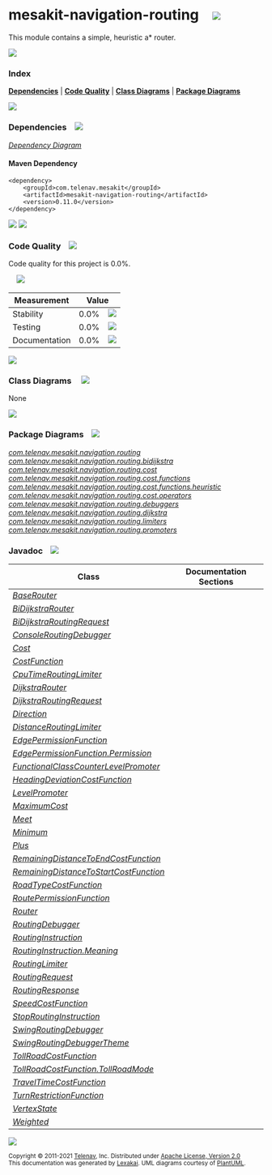 [//]: # (start-user-text)



[//]: # (end-user-text)

# mesakit-navigation-routing &nbsp;&nbsp; <img src="https://telenav.github.io/telenav-assets/images/icons/branch-32.png" srcset="https://telenav.github.io/telenav-assets/images/icons/branch-32-2x.png 2x"/>

This module contains a simple, heuristic a* router.

<img src="https://telenav.github.io/telenav-assets/images/separators/horizontal-line-512.png" srcset="https://telenav.github.io/telenav-assets/images/separators/horizontal-line-512-2x.png 2x"/>

### Index



[**Dependencies**](#dependencies) | [**Code Quality**](#code-quality) | [**Class Diagrams**](#class-diagrams) | [**Package Diagrams**](#package-diagrams)

<img src="https://telenav.github.io/telenav-assets/images/separators/horizontal-line-512.png" srcset="https://telenav.github.io/telenav-assets/images/separators/horizontal-line-512-2x.png 2x"/>

### Dependencies <a name="dependencies"></a> &nbsp;&nbsp; <img src="https://telenav.github.io/telenav-assets/images/icons/dependencies-32.png" srcset="https://telenav.github.io/telenav-assets/images/icons/dependencies-32-2x.png 2x"/>

[*Dependency Diagram*](https://www.mesakit.org/0.11.0/lexakai/mesakit/mesakit-navigation/routing/documentation/diagrams/dependencies.svg)

#### Maven Dependency

    <dependency>
        <groupId>com.telenav.mesakit</groupId>
        <artifactId>mesakit-navigation-routing</artifactId>
        <version>0.11.0</version>
    </dependency>

<img src="https://telenav.github.io/telenav-assets/images/separators/horizontal-line-128.png" srcset="https://telenav.github.io/telenav-assets/images/separators/horizontal-line-128-2x.png 2x"/>

[//]: # (start-user-text)



[//]: # (end-user-text)

<img src="https://telenav.github.io/telenav-assets/images/separators/horizontal-line-128.png" srcset="https://telenav.github.io/telenav-assets/images/separators/horizontal-line-128-2x.png 2x"/>

### Code Quality <a name="code-quality"></a> &nbsp;&nbsp; <img src="https://telenav.github.io/telenav-assets/images/icons/ruler-32.png" srcset="https://telenav.github.io/telenav-assets/images/icons/ruler-32-2x.png 2x"/>

Code quality for this project is 0.0%.  
  
&nbsp; &nbsp; <img src="https://telenav.github.io/telenav-assets/images/meters/meter-0-96.png" srcset="https://telenav.github.io/telenav-assets/images/meters/meter-0-96-2x.png 2x"/>

| Measurement   | Value                    |
|---------------|--------------------------|
| Stability     | 0.0%&nbsp; &nbsp; <img src="https://telenav.github.io/telenav-assets/images/meters/meter-0-96.png" srcset="https://telenav.github.io/telenav-assets/images/meters/meter-0-96-2x.png 2x"/>     |
| Testing       | 0.0%&nbsp; &nbsp; <img src="https://telenav.github.io/telenav-assets/images/meters/meter-0-96.png" srcset="https://telenav.github.io/telenav-assets/images/meters/meter-0-96-2x.png 2x"/>       |
| Documentation | 0.0%&nbsp; &nbsp; <img src="https://telenav.github.io/telenav-assets/images/meters/meter-0-96.png" srcset="https://telenav.github.io/telenav-assets/images/meters/meter-0-96-2x.png 2x"/> |

<img src="https://telenav.github.io/telenav-assets/images/separators/horizontal-line-128.png" srcset="https://telenav.github.io/telenav-assets/images/separators/horizontal-line-128-2x.png 2x"/>

### Class Diagrams <a name="class-diagrams"></a> &nbsp; &nbsp; <img src="https://telenav.github.io/telenav-assets/images/icons/diagram-40.png" srcset="https://telenav.github.io/telenav-assets/images/icons/diagram-40-2x.png 2x"/>

None

<img src="https://telenav.github.io/telenav-assets/images/separators/horizontal-line-128.png" srcset="https://telenav.github.io/telenav-assets/images/separators/horizontal-line-128-2x.png 2x"/>

### Package Diagrams <a name="package-diagrams"></a> &nbsp;&nbsp; <img src="https://telenav.github.io/telenav-assets/images/icons/box-24.png" srcset="https://telenav.github.io/telenav-assets/images/icons/box-24-2x.png 2x"/>

[*com.telenav.mesakit.navigation.routing*](https://www.mesakit.org/0.11.0/lexakai/mesakit/mesakit-navigation/routing/documentation/diagrams/com.telenav.mesakit.navigation.routing.svg)  
[*com.telenav.mesakit.navigation.routing.bidijkstra*](https://www.mesakit.org/0.11.0/lexakai/mesakit/mesakit-navigation/routing/documentation/diagrams/com.telenav.mesakit.navigation.routing.bidijkstra.svg)  
[*com.telenav.mesakit.navigation.routing.cost*](https://www.mesakit.org/0.11.0/lexakai/mesakit/mesakit-navigation/routing/documentation/diagrams/com.telenav.mesakit.navigation.routing.cost.svg)  
[*com.telenav.mesakit.navigation.routing.cost.functions*](https://www.mesakit.org/0.11.0/lexakai/mesakit/mesakit-navigation/routing/documentation/diagrams/com.telenav.mesakit.navigation.routing.cost.functions.svg)  
[*com.telenav.mesakit.navigation.routing.cost.functions.heuristic*](https://www.mesakit.org/0.11.0/lexakai/mesakit/mesakit-navigation/routing/documentation/diagrams/com.telenav.mesakit.navigation.routing.cost.functions.heuristic.svg)  
[*com.telenav.mesakit.navigation.routing.cost.operators*](https://www.mesakit.org/0.11.0/lexakai/mesakit/mesakit-navigation/routing/documentation/diagrams/com.telenav.mesakit.navigation.routing.cost.operators.svg)  
[*com.telenav.mesakit.navigation.routing.debuggers*](https://www.mesakit.org/0.11.0/lexakai/mesakit/mesakit-navigation/routing/documentation/diagrams/com.telenav.mesakit.navigation.routing.debuggers.svg)  
[*com.telenav.mesakit.navigation.routing.dijkstra*](https://www.mesakit.org/0.11.0/lexakai/mesakit/mesakit-navigation/routing/documentation/diagrams/com.telenav.mesakit.navigation.routing.dijkstra.svg)  
[*com.telenav.mesakit.navigation.routing.limiters*](https://www.mesakit.org/0.11.0/lexakai/mesakit/mesakit-navigation/routing/documentation/diagrams/com.telenav.mesakit.navigation.routing.limiters.svg)  
[*com.telenav.mesakit.navigation.routing.promoters*](https://www.mesakit.org/0.11.0/lexakai/mesakit/mesakit-navigation/routing/documentation/diagrams/com.telenav.mesakit.navigation.routing.promoters.svg)

### Javadoc <a name="code-quality"></a> &nbsp;&nbsp; <img src="https://telenav.github.io/telenav-assets/images/icons/books-24.png" srcset="https://telenav.github.io/telenav-assets/images/icons/books-24-2x.png 2x"/>

| Class | Documentation Sections  |
|-------|-------------------------|
| [*BaseRouter*](https://www.mesakit.org/0.11.0/javadoc/mesakit/mesakit-navigation-routing/com/telenav/mesakit/navigation/routing/BaseRouter.html) |  |  
| [*BiDijkstraRouter*](https://www.mesakit.org/0.11.0/javadoc/mesakit/mesakit-navigation-routing/com/telenav/mesakit/navigation/routing/bidijkstra/BiDijkstraRouter.html) |  |  
| [*BiDijkstraRoutingRequest*](https://www.mesakit.org/0.11.0/javadoc/mesakit/mesakit-navigation-routing/com/telenav/mesakit/navigation/routing/bidijkstra/BiDijkstraRoutingRequest.html) |  |  
| [*ConsoleRoutingDebugger*](https://www.mesakit.org/0.11.0/javadoc/mesakit/mesakit-navigation-routing/com/telenav/mesakit/navigation/routing/debuggers/ConsoleRoutingDebugger.html) |  |  
| [*Cost*](https://www.mesakit.org/0.11.0/javadoc/mesakit/mesakit-navigation-routing/com/telenav/mesakit/navigation/routing/cost/Cost.html) |  |  
| [*CostFunction*](https://www.mesakit.org/0.11.0/javadoc/mesakit/mesakit-navigation-routing/com/telenav/mesakit/navigation/routing/cost/CostFunction.html) |  |  
| [*CpuTimeRoutingLimiter*](https://www.mesakit.org/0.11.0/javadoc/mesakit/mesakit-navigation-routing/com/telenav/mesakit/navigation/routing/limiters/CpuTimeRoutingLimiter.html) |  |  
| [*DijkstraRouter*](https://www.mesakit.org/0.11.0/javadoc/mesakit/mesakit-navigation-routing/com/telenav/mesakit/navigation/routing/dijkstra/DijkstraRouter.html) |  |  
| [*DijkstraRoutingRequest*](https://www.mesakit.org/0.11.0/javadoc/mesakit/mesakit-navigation-routing/com/telenav/mesakit/navigation/routing/dijkstra/DijkstraRoutingRequest.html) |  |  
| [*Direction*](https://www.mesakit.org/0.11.0/javadoc/mesakit/mesakit-navigation-routing/com/telenav/mesakit/navigation/routing/dijkstra/Direction.html) |  |  
| [*DistanceRoutingLimiter*](https://www.mesakit.org/0.11.0/javadoc/mesakit/mesakit-navigation-routing/com/telenav/mesakit/navigation/routing/limiters/DistanceRoutingLimiter.html) |  |  
| [*EdgePermissionFunction*](https://www.mesakit.org/0.11.0/javadoc/mesakit/mesakit-navigation-routing/com/telenav/mesakit/navigation/routing/cost/EdgePermissionFunction.html) |  |  
| [*EdgePermissionFunction.Permission*](https://www.mesakit.org/0.11.0/javadoc/mesakit/mesakit-navigation-routing/com/telenav/mesakit/navigation/routing/cost/EdgePermissionFunction.Permission.html) |  |  
| [*FunctionalClassCounterLevelPromoter*](https://www.mesakit.org/0.11.0/javadoc/mesakit/mesakit-navigation-routing/com/telenav/mesakit/navigation/routing/promoters/FunctionalClassCounterLevelPromoter.html) |  |  
| [*HeadingDeviationCostFunction*](https://www.mesakit.org/0.11.0/javadoc/mesakit/mesakit-navigation-routing/com/telenav/mesakit/navigation/routing/cost/functions/heuristic/HeadingDeviationCostFunction.html) |  |  
| [*LevelPromoter*](https://www.mesakit.org/0.11.0/javadoc/mesakit/mesakit-navigation-routing/com/telenav/mesakit/navigation/routing/LevelPromoter.html) |  |  
| [*MaximumCost*](https://www.mesakit.org/0.11.0/javadoc/mesakit/mesakit-navigation-routing/com/telenav/mesakit/navigation/routing/cost/operators/MaximumCost.html) |  |  
| [*Meet*](https://www.mesakit.org/0.11.0/javadoc/mesakit/mesakit-navigation-routing/com/telenav/mesakit/navigation/routing/dijkstra/Meet.html) |  |  
| [*Minimum*](https://www.mesakit.org/0.11.0/javadoc/mesakit/mesakit-navigation-routing/com/telenav/mesakit/navigation/routing/cost/operators/Minimum.html) |  |  
| [*Plus*](https://www.mesakit.org/0.11.0/javadoc/mesakit/mesakit-navigation-routing/com/telenav/mesakit/navigation/routing/cost/operators/Plus.html) |  |  
| [*RemainingDistanceToEndCostFunction*](https://www.mesakit.org/0.11.0/javadoc/mesakit/mesakit-navigation-routing/com/telenav/mesakit/navigation/routing/cost/functions/heuristic/RemainingDistanceToEndCostFunction.html) |  |  
| [*RemainingDistanceToStartCostFunction*](https://www.mesakit.org/0.11.0/javadoc/mesakit/mesakit-navigation-routing/com/telenav/mesakit/navigation/routing/cost/functions/heuristic/RemainingDistanceToStartCostFunction.html) |  |  
| [*RoadTypeCostFunction*](https://www.mesakit.org/0.11.0/javadoc/mesakit/mesakit-navigation-routing/com/telenav/mesakit/navigation/routing/cost/functions/heuristic/RoadTypeCostFunction.html) |  |  
| [*RoutePermissionFunction*](https://www.mesakit.org/0.11.0/javadoc/mesakit/mesakit-navigation-routing/com/telenav/mesakit/navigation/routing/cost/RoutePermissionFunction.html) |  |  
| [*Router*](https://www.mesakit.org/0.11.0/javadoc/mesakit/mesakit-navigation-routing/com/telenav/mesakit/navigation/routing/Router.html) |  |  
| [*RoutingDebugger*](https://www.mesakit.org/0.11.0/javadoc/mesakit/mesakit-navigation-routing/com/telenav/mesakit/navigation/routing/RoutingDebugger.html) |  |  
| [*RoutingInstruction*](https://www.mesakit.org/0.11.0/javadoc/mesakit/mesakit-navigation-routing/com/telenav/mesakit/navigation/routing/RoutingInstruction.html) |  |  
| [*RoutingInstruction.Meaning*](https://www.mesakit.org/0.11.0/javadoc/mesakit/mesakit-navigation-routing/com/telenav/mesakit/navigation/routing/RoutingInstruction.Meaning.html) |  |  
| [*RoutingLimiter*](https://www.mesakit.org/0.11.0/javadoc/mesakit/mesakit-navigation-routing/com/telenav/mesakit/navigation/routing/RoutingLimiter.html) |  |  
| [*RoutingRequest*](https://www.mesakit.org/0.11.0/javadoc/mesakit/mesakit-navigation-routing/com/telenav/mesakit/navigation/routing/RoutingRequest.html) |  |  
| [*RoutingResponse*](https://www.mesakit.org/0.11.0/javadoc/mesakit/mesakit-navigation-routing/com/telenav/mesakit/navigation/routing/RoutingResponse.html) |  |  
| [*SpeedCostFunction*](https://www.mesakit.org/0.11.0/javadoc/mesakit/mesakit-navigation-routing/com/telenav/mesakit/navigation/routing/cost/functions/heuristic/SpeedCostFunction.html) |  |  
| [*StopRoutingInstruction*](https://www.mesakit.org/0.11.0/javadoc/mesakit/mesakit-navigation-routing/com/telenav/mesakit/navigation/routing/StopRoutingInstruction.html) |  |  
| [*SwingRoutingDebugger*](https://www.mesakit.org/0.11.0/javadoc/mesakit/mesakit-navigation-routing/com/telenav/mesakit/navigation/routing/debuggers/SwingRoutingDebugger.html) |  |  
| [*SwingRoutingDebuggerTheme*](https://www.mesakit.org/0.11.0/javadoc/mesakit/mesakit-navigation-routing/com/telenav/mesakit/navigation/routing/debuggers/SwingRoutingDebuggerTheme.html) |  |  
| [*TollRoadCostFunction*](https://www.mesakit.org/0.11.0/javadoc/mesakit/mesakit-navigation-routing/com/telenav/mesakit/navigation/routing/cost/functions/TollRoadCostFunction.html) |  |  
| [*TollRoadCostFunction.TollRoadMode*](https://www.mesakit.org/0.11.0/javadoc/mesakit/mesakit-navigation-routing/com/telenav/mesakit/navigation/routing/cost/functions/TollRoadCostFunction.TollRoadMode.html) |  |  
| [*TravelTimeCostFunction*](https://www.mesakit.org/0.11.0/javadoc/mesakit/mesakit-navigation-routing/com/telenav/mesakit/navigation/routing/cost/functions/TravelTimeCostFunction.html) |  |  
| [*TurnRestrictionFunction*](https://www.mesakit.org/0.11.0/javadoc/mesakit/mesakit-navigation-routing/com/telenav/mesakit/navigation/routing/cost/functions/TurnRestrictionFunction.html) |  |  
| [*VertexState*](https://www.mesakit.org/0.11.0/javadoc/mesakit/mesakit-navigation-routing/com/telenav/mesakit/navigation/routing/dijkstra/VertexState.html) |  |  
| [*Weighted*](https://www.mesakit.org/0.11.0/javadoc/mesakit/mesakit-navigation-routing/com/telenav/mesakit/navigation/routing/cost/operators/Weighted.html) |  |  

[//]: # (start-user-text)



[//]: # (end-user-text)

<img src="https://telenav.github.io/telenav-assets/images/separators/horizontal-line-512.png" srcset="https://telenav.github.io/telenav-assets/images/separators/horizontal-line-512-2x.png 2x"/>

<sub>Copyright &#169; 2011-2021 [Telenav](https://telenav.com), Inc. Distributed under [Apache License, Version 2.0](LICENSE)</sub>  
<sub>This documentation was generated by [Lexakai](https://lexakai.org). UML diagrams courtesy of [PlantUML](https://plantuml.com).</sub>
